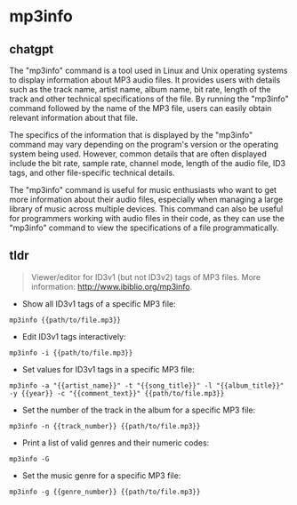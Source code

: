 # mp3info 
## chatgpt 
The "mp3info" command is a tool used in Linux and Unix operating systems to display information about MP3 audio files. It provides users with details such as the track name, artist name, album name, bit rate, length of the track and other technical specifications of the file. By running the "mp3info" command followed by the name of the MP3 file, users can easily obtain relevant information about that file.

The specifics of the information that is displayed by the "mp3info" command may vary depending on the program's version or the operating system being used. However, common details that are often displayed include the bit rate, sample rate, channel mode, length of the audio file, ID3 tags, and other file-specific technical details.

The "mp3info" command is useful for music enthusiasts who want to get more information about their audio files, especially when managing a large library of music across multiple devices. This command can also be useful for programmers working with audio files in their code, as they can use the "mp3info" command to view the specifications of a file programmatically. 

## tldr 
 
> Viewer/editor for ID3v1 (but not ID3v2) tags of MP3 files.
> More information: <http://www.ibiblio.org/mp3info>.

- Show all ID3v1 tags of a specific MP3 file:

`mp3info {{path/to/file.mp3}}`

- Edit ID3v1 tags interactively:

`mp3info -i {{path/to/file.mp3}}`

- Set values for ID3v1 tags in a specific MP3 file:

`mp3info -a "{{artist_name}}" -t "{{song_title}}" -l "{{album_title}}" -y {{year}} -c "{{comment_text}}" {{path/to/file.mp3}}`

- Set the number of the track in the album for a specific MP3 file:

`mp3info -n {{track_number}} {{path/to/file.mp3}}`

- Print a list of valid genres and their numeric codes:

`mp3info -G`

- Set the music genre for a specific MP3 file:

`mp3info -g {{genre_number}} {{path/to/file.mp3}}`
